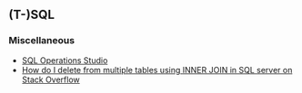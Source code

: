 ## \(T-\)SQL

### Miscellaneous

* [SQL Operations Studio](https://docs.microsoft.com/en-us/sql/sql-operations-studio/)
* [How do I delete from multiple tables using INNER JOIN in SQL server on Stack Overflow](https://stackoverflow.com/questions/783726/how-do-i-delete-from-multiple-tables-using-inner-join-in-sql-server)



